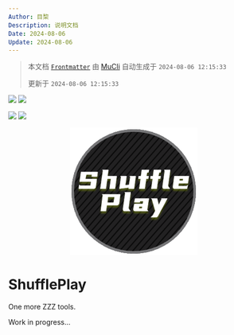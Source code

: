 ```yaml
---
Author: 目棃
Description: 说明文档
Date: 2024-08-06
Update: 2024-08-06
---
```


> 本文档 [`Frontmatter`](https://github.com/BTMuli/MuCli#Frontmatter) 由 [MuCli](https://github.com/BTMuli/Mucli) 自动生成于 `2024-08-06 12:15:33`
>
> 更新于 `2024-08-06 12:15:33`

![](https://img.shields.io/github/last-commit/BTMuli/ShufflePlay?style=for-the-badge) ![](https://img.shields.io/github/commits-since/BTMuli/ShufflePlay/latest?include_prereleases&style=for-the-badge)

![](https://img.shields.io/badge/UIGF-v4.0-red?style=for-the-badge) ![](https://img.shields.io/github/license/BTMuli/ShufflePlay?style=for-the-badge)

<div style="width: 100%; text-align: center; margin: 0 auto;">
  <img alt="icon" src="./assets/images/ShufflePlay.png" />
</div>

# ShufflePlay

One more ZZZ tools.

Work in progress...
